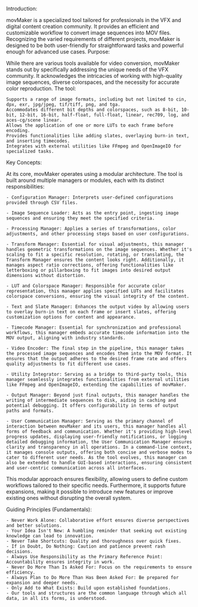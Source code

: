 Introduction:

movMaker is a specialized tool tailored for professionals in the VFX and digital content creation community. It provides an efficient and customizable workflow to convert image sequences into MOV files. Recognizing the varied requirements of different projects, movMaker is designed to be both user-friendly for straightforward tasks and powerful enough for advanced use cases.
Purpose:

While there are various tools available for video conversion, movMaker stands out by specifically addressing the unique needs of the VFX community. It acknowledges the intricacies of working with high-quality image sequences, diverse colorspaces, and the necessity for accurate color reproduction. The tool:

    Supports a range of image formats, including but not limited to cin, dpx, exr, jpg/jpeg, tif/tiff, png, and tga.
    Accommodates different bit depths and colorspaces, such as 8-bit, 10-bit, 12-bit, 16-bit, half-float, full-float, linear, rec709, log, and aces-cg/scene linear.
    Allows the application of one or more LUTs to each frame before encoding.
    Provides functionalities like adding slates, overlaying burn-in text, and inserting timecodes.
    Integrates with external utilities like FFmpeg and OpenImageIO for specialized tasks.

Key Concepts:

At its core, movMaker operates using a modular architecture. The tool is built around multiple managers or modules, each with its distinct responsibilities:

    - Configuration Manager: Interprets user-defined configurations provided through CSV files.
    
    - Image Sequence Loader: Acts as the entry point, ingesting image sequences and ensuring they meet the specified criteria.
    
    - Processing Manager: Applies a series of transformations, color adjustments, and other processing steps based on user configurations.
    
    - Transform Manager: Essential for visual adjustments, this manager handles geometric transformations on the image sequences. Whether it's scaling to fit a specific resolution, rotating, or translating, the Transform Manager ensures the content looks right. Additionally, it manages aspect ratio corrections, offering functionalities like letterboxing or pillarboxing to fit images into desired output dimensions without distortion.

    - LUT and Colorspace Manager: Responsible for accurate color representation, this manager applies specified LUTs and facilitates colorspace conversions, ensuring the visual integrity of the content.

    - Text and Slate Manager: Enhances the output video by allowing users to overlay burn-in text on each frame or insert slates, offering customization options for content and appearance.

    - Timecode Manager: Essential for synchronization and professional workflows, this manager embeds accurate timecode information into the MOV output, aligning with industry standards.

    - Video Encoder: The final step in the pipeline, this manager takes the processed image sequences and encodes them into the MOV format. It ensures that the output adheres to the desired frame rate and offers quality adjustments to fit different use cases.

    - Utility Integrator: Serving as a bridge to third-party tools, this manager seamlessly integrates functionalities from external utilities like FFmpeg and OpenImageIO, extending the capabilities of movMaker.

    - Output Manager: Beyond just final outputs, this manager handles the writing of intermediate sequences to disk, aiding in caching and potential debugging. It offers configurability in terms of output paths and formats.

    - User Communication Manager: Serving as the primary channel of interaction between movMaker and its users, this manager handles all forms of feedback and communication. Whether it's providing high-level progress updates, displaying user-friendly notifications, or logging detailed debugging information, the User Communication Manager ensures clarity and transparency in all operations. In a command-line context, it manages console outputs, offering both concise and verbose modes to cater to different user needs. As the tool evolves, this manager can also be extended to handle GUI-based interactions, ensuring consistent and user-centric communication across all interfaces.

This modular approach ensures flexibility, allowing users to define custom workflows tailored to their specific needs. Furthermore, it supports future expansions, making it possible to introduce new features or improve existing ones without disrupting the overall system.



Guiding Principles (Fundamentals):

    - Never Work Alone: Collaborative effort ensures diverse perspectives and better solutions.
    - Your Idea Isn't New: A humbling reminder that seeking out existing knowledge can lead to innovation.
    - Never Take Shortcuts: Quality and thoroughness over quick fixes.
    - If in Doubt, Do Nothing: Caution and patience prevent rash decisions.
    - Always Use Responsibility as the Primary Reference Point: Accountability ensures integrity in work.
    - Never Do More Than Is Asked For: Focus on the requirements to ensure efficiency.
    - Always Plan to Do More Than Has Been Asked For: Be prepared for expansion and deeper needs.
    - Only Add to What Exists: Build upon established foundations.
    - Our tools and structures are the common language through which all data, in all its forms, is understood.